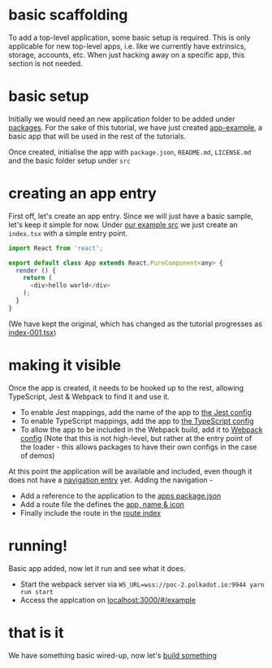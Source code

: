 # basic scaffolding

To add a top-level application, some basic setup is required. This is only applicable for new top-level apps, i.e. like we currently have extrinsics, storage, accounts, etc. When just hacking away on a specific app, this section is not needed.

# basic setup

Initially we would need an new application folder to be added under [packages](../packages). For the sake of this tutorial, we have just created [app-example](../packages/app-example), a basic app that will be used in the rest of the tutorials.

Once created, initialise the app with `package.json`, `README.md`, `LICENSE.md` and the basic folder setup under `src`

# creating an app entry

First off, let's create an app entry. Since we will just have a basic sample, let's keep it simple for now. Under [our example src](../packages/app-example/src) we just create an `index.tsx` with a simple entry point.

```js
import React from 'react';

export default class App extends React.PureComponent<any> {
  render () {
    return (
      <div>hello world</div>
    );
  }
}
```

(We have kept the original, which has changed as the tutorial progresses as [index-001.tsx](../packages/app-example/src/index-001.tsx))

# making it visible

Once the app is created, it needs to be hooked up to the rest, allowing TypeScript, Jest & Webpack to find it and use it.

- To enable Jest mappings, add the name of the app to [the Jest config](../jest.config.js)
- To enable TypeScript mappings, add the app to [the TypeScript config](../tsconfig.json)
- To allow the app to be included in the Webpack build, add it to [Webpack config](../packages/apps/webpack.config.js) (Note that this is not high-level, but rather at the entry point of the loader - this allows packages to have their own configs in the case of demos)

At this point the application will be available and included, even though it does not have a [navigation entry](../packages/apps/routing) yet. Adding the navigation -

- Add a reference to the application to the [apps package.json](../packages/apps/package.json)
- Add a route file the defines the [app, name & icon](../packages/apps/src/routing/example.ts)
- Finally include the route in the [route index](../packages/apps/src/routing/index.ts)

# running!

Basic app added, now let it run and see what it does.

- Start the webpack server via `WS_URL=wss://poc-2.polkadot.io:9944 yarn run start`
- Access the applcation on [localhost:3000/#/example](http://localhost:3000/#/example)

# that is it

We have something basic wired-up, now let's [build something](tut-002.md)
